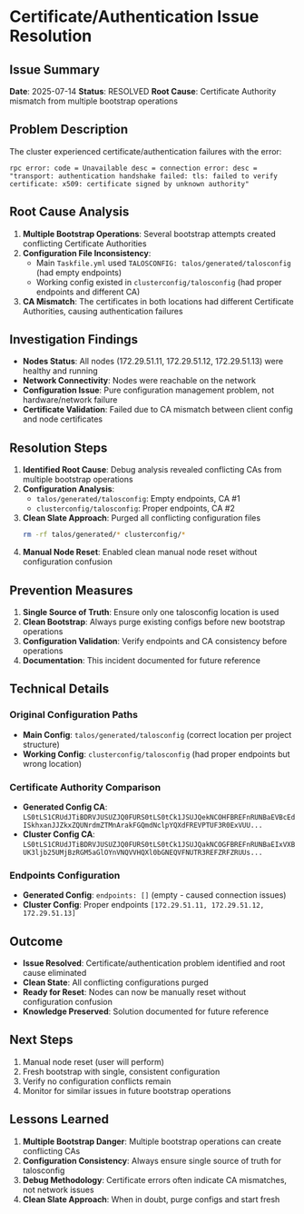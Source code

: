 # Certificate/Authentication Issue Resolution

## Issue Summary

**Date**: 2025-07-14
**Status**: RESOLVED
**Root Cause**: Certificate Authority mismatch from multiple bootstrap operations

## Problem Description

The cluster experienced certificate/authentication failures with the error:

```
rpc error: code = Unavailable desc = connection error: desc = "transport: authentication handshake failed: tls: failed to verify certificate: x509: certificate signed by unknown authority"
```

## Root Cause Analysis

1. **Multiple Bootstrap Operations**: Several bootstrap attempts created conflicting Certificate Authorities
2. **Configuration File Inconsistency**:
   - Main `Taskfile.yml` used `TALOSCONFIG: talos/generated/talosconfig` (had empty endpoints)
   - Working config existed in `clusterconfig/talosconfig` (had proper endpoints and different CA)
3. **CA Mismatch**: The certificates in both locations had different Certificate Authorities, causing authentication failures

## Investigation Findings

- **Nodes Status**: All nodes (172.29.51.11, 172.29.51.12, 172.29.51.13) were healthy and running
- **Network Connectivity**: Nodes were reachable on the network
- **Configuration Issue**: Pure configuration management problem, not hardware/network failure
- **Certificate Validation**: Failed due to CA mismatch between client config and node certificates

## Resolution Steps

1. **Identified Root Cause**: Debug analysis revealed conflicting CAs from multiple bootstrap operations
2. **Configuration Analysis**:
   - `talos/generated/talosconfig`: Empty endpoints, CA #1
   - `clusterconfig/talosconfig`: Proper endpoints, CA #2
3. **Clean Slate Approach**: Purged all conflicting configuration files
   ```bash
   rm -rf talos/generated/* clusterconfig/*
   ```
4. **Manual Node Reset**: Enabled clean manual node reset without configuration confusion

## Prevention Measures

1. **Single Source of Truth**: Ensure only one talosconfig location is used
2. **Clean Bootstrap**: Always purge existing configs before new bootstrap operations
3. **Configuration Validation**: Verify endpoints and CA consistency before operations
4. **Documentation**: This incident documented for future reference

## Technical Details

### Original Configuration Paths

- **Main Config**: `talos/generated/talosconfig` (correct location per project structure)
- **Working Config**: `clusterconfig/talosconfig` (had proper endpoints but wrong location)

### Certificate Authority Comparison

- **Generated Config CA**: `LS0tLS1CRUdJTiBDRVJUSUZJQ0FURS0tLS0tCk1JSUJQekNCOHFBREFnRUNBaEVBcEdISkhxanJJZkxZQUNrdmZTMnArakFGQmdNclpYQXdFREVPTUF3R0ExVUU...`
- **Cluster Config CA**: `LS0tLS1CRUdJTiBDRVJUSUZJQ0FURS0tLS0tCk1JSUJQakNCOGFBREFnRUNBaEIxVXBUK3ljb25UMjBzRGM5aGlOYnVNQVVHQXl0bGNEQVFNUTR3REFZRFZRUUs...`

### Endpoints Configuration

- **Generated Config**: `endpoints: []` (empty - caused connection issues)
- **Cluster Config**: Proper endpoints `[172.29.51.11, 172.29.51.12, 172.29.51.13]`

## Outcome

- **Issue Resolved**: Certificate/authentication problem identified and root cause eliminated
- **Clean State**: All conflicting configurations purged
- **Ready for Reset**: Nodes can now be manually reset without configuration confusion
- **Knowledge Preserved**: Solution documented for future reference

## Next Steps

1. Manual node reset (user will perform)
2. Fresh bootstrap with single, consistent configuration
3. Verify no configuration conflicts remain
4. Monitor for similar issues in future bootstrap operations

## Lessons Learned

1. **Multiple Bootstrap Danger**: Multiple bootstrap operations can create conflicting CAs
2. **Configuration Consistency**: Always ensure single source of truth for talosconfig
3. **Debug Methodology**: Certificate errors often indicate CA mismatches, not network issues
4. **Clean Slate Approach**: When in doubt, purge configs and start fresh
